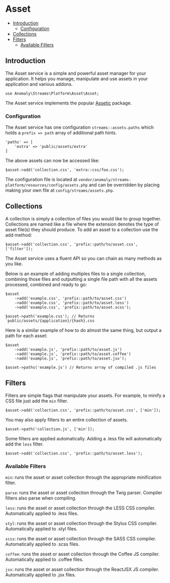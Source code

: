 # Asset

- [Introduction](#introduction)
	- [Configuration](#configuration)
- [Collections](#collections)
- [Filters](#filters)
	- [Available Filters](#available-filters)


<a name="introduction"></a>
## Introduction

The Asset service is a simple and powerful asset manager for your application. It helps you manage, manipulate and use assets in your application and various addons.

	use Anomaly\Streams\Platform\Asset\Asset;

The Asset service implements the popular [Assetic](https://github.com/kriswallsmith/assetic) package.

<a name="configuration"></a>
### Configuration

The Asset service has one configuration `streams::assets.paths` which holds a `prefix => path` array of additional path hints.

	'paths' => [
		'extra' => 'public/assets/extra'
	]

The above assets can now be accessed like:
	
	$asset->add('collection.css', 'extra::css/foo.css');

The configuration file is located at `vendor/anomaly/streams-platform/resources/config/assets.php` and can be overridden by placing making your own file at `config/streams/assets.php`.


<a name="collections"></a>
## Collections

A collection is simply a collection of files you would like to group together. Collections are named like a file where the extension denotes the type of asset file(s) they should produce. To add an asset to a collection use the add method:

	$asset->add('collection.css', 'prefix::path/to/asset.css', ['filter']);

The Asset service uses a fluent API so you can chain as many methods as you like.

Below is an example of adding multiples files to a single collection, combining those files and outputting a single file path with all the assets processed, combined and ready to go:

	$asset
		->add('example.css', 'prefix::path/to/asset.css')
		->add('example.css', 'prefix::path/to/asset.less')
		->add('example.css', 'prefix::path/to/asset.scss');
	
	$asset->path('example.css'); // Returns `public/assets/{application}/{hash}.css

Here is a similar example of how to do almost the same thing, but output a path for each asset:

	$asset
		->add('example.js', 'prefix::path/to/asset.js')
		->add('example.js', 'prefix::path/to/asset.coffee')
		->add('example.js', 'prefix::path/to/asset.jsx');
	
	$asset->paths('example.js') // Returns array of compiled .js files


<a name="filters"></a>
## Filters

Filters are simple flags that manipulate your assets. For example, to minify a CSS file just add the `min` filter.

	$asset->add('collection.css', 'prefix::path/to/asset.css', ['min']);

You may also apply filters to an entire collection of assets.

	$asset->path('collection.js', ['min']);

Some filters are applied automatically. Adding a .less file will automatically add the `less` filter.

	$asset->add('collection.css', 'prefix::path/to/asset.less');


<a name="available-filters"></a>
### Available Filters

`min`: runs the asset or asset collection through the appropriate minification filter.

`parse`: runs the asset or asset collection through the Twig parser. Compiler filters also parse when compiling.

`less`: runs the asset or asset collection through the LESS CSS compiler. Automatically applied to .less files.

`styl`: runs the asset or asset collection through the Stylus CSS compiler. Automatically applied to .styl files.

`scss`: runs the asset or asset collection through the SASS CSS compiler. Automatically applied to .scss files.

`coffee`: runs the asset or asset collection through the Coffee JS compiler. Automatically applied to .coffee files.

`jsx`: runs the asset or asset collection through the ReactJSX JS compiler. Automatically applied to .jsx files.